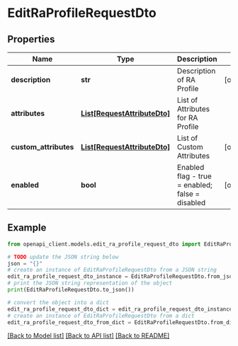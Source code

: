 # EditRaProfileRequestDto


## Properties

Name | Type | Description | Notes
------------ | ------------- | ------------- | -------------
**description** | **str** | Description of RA Profile | [optional] 
**attributes** | [**List[RequestAttributeDto]**](RequestAttributeDto.md) | List of Attributes for RA Profile | 
**custom_attributes** | [**List[RequestAttributeDto]**](RequestAttributeDto.md) | List of Custom Attributes | [optional] 
**enabled** | **bool** | Enabled flag - true &#x3D; enabled; false &#x3D; disabled | [optional] 

## Example

```python
from openapi_client.models.edit_ra_profile_request_dto import EditRaProfileRequestDto

# TODO update the JSON string below
json = "{}"
# create an instance of EditRaProfileRequestDto from a JSON string
edit_ra_profile_request_dto_instance = EditRaProfileRequestDto.from_json(json)
# print the JSON string representation of the object
print(EditRaProfileRequestDto.to_json())

# convert the object into a dict
edit_ra_profile_request_dto_dict = edit_ra_profile_request_dto_instance.to_dict()
# create an instance of EditRaProfileRequestDto from a dict
edit_ra_profile_request_dto_from_dict = EditRaProfileRequestDto.from_dict(edit_ra_profile_request_dto_dict)
```
[[Back to Model list]](../README.md#documentation-for-models) [[Back to API list]](../README.md#documentation-for-api-endpoints) [[Back to README]](../README.md)



